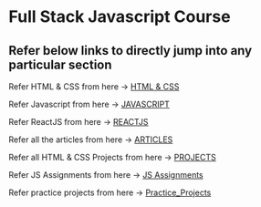 # Full Stack Javascript Course

## Refer below links to directly jump into any particular section 


Refer HTML & CSS from here -> [HTML & CSS](https://github.com/yogeshmotiyani12/FSJS_2/tree/main/HTML%20%26%20CSS)

Refer Javascript from here -> [JAVASCRIPT](https://github.com/yogeshmotiyani12/FSJS_2/tree/main/JAVASCRIPT)

Refer ReactJS from here -> [REACTJS](https://github.com/yogeshmotiyani12/FSJS_2/tree/main/React%20JS)

Refer all the articles from here  -> [ARTICLES](https://github.com/yogeshmotiyani12/FSJS_2/tree/main/ARTICLES)

Refer all HTML & CSS Projects from here -> [PROJECTS](https://github.com/yogeshmotiyani12/FSJS_2/tree/main/PROJECTS)

Refer JS Assignments from here -> [JS Assignments](https://github.com/yogeshmotiyani12/FSJS_2/tree/main/JS%20Assignments/Questions)

Refer practice projects from here -> [Practice_Projects](https://github.com/yogeshmotiyani12/FSJS_2/tree/main/Practice_Projects)
